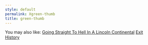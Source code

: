 ```yaml
---
style: default
permalink: Xgreen-thumb
title: green-thumb
---
```

You may also like:
[Going Straight To Hell In A Lincoln Continental](http://scp-wiki.net/going-straight-to-hell-in-a-lincoln-continental)
[Exit History](http://scp-wiki.net/exit-history)